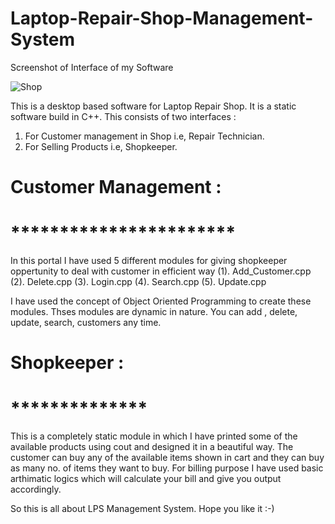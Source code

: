 # Laptop-Repair-Shop-Management-System
  
Screenshot of Interface of my Software 

![Shop](https://user-images.githubusercontent.com/48083659/56467076-a4a89000-6437-11e9-9285-7dc33866da69.PNG)

This is a desktop based software for Laptop Repair Shop. It is a static software build in C++. This consists of two 
interfaces :
  1. For Customer management in Shop i.e, Repair Technician.
  2. For Selling Products i.e, Shopkeeper.
  
# Customer Management :
# ***********************
In this portal I have used 5 different modules for giving shopkeeper oppertunity to deal with customer in efficient way
(1). Add_Customer.cpp
(2). Delete.cpp
(3). Login.cpp
(4). Search.cpp
(5). Update.cpp
              
I have used the concept of Object Oriented Programming to create these modules. Thses modules are dynamic in nature. You can add , delete, update, search, customers any time.

# Shopkeeper :
# **************
This is a completely static module in which I have printed some of the available products using cout and designed it in a beautiful way. The customer can buy any of the available items shown in cart and they can buy as many no. of items they want to buy. For billing purpose I have used basic arthimatic logics which will calculate your bill and give you output accordingly.


So this is all about LPS Management System. Hope you like it :-)

